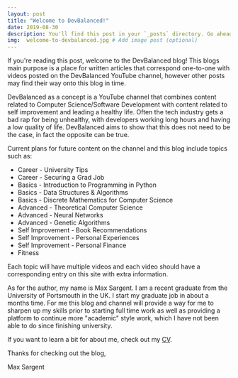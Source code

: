 ```yaml
---
layout: post
title: "Welcome to DevBalanced!"
date: 2019-08-30
description: You'll find this post in your `_posts` directory. Go ahead and edit it and re-build the site to see your changes. # Add post description (optional)
img:  welcome-to-devbalanced.jpg # Add image post (optional)
---
```

If you're reading this post, welcome to the DevBalanced blog! This blogs main purpose is a place for written articles that correspond one-to-one with videos posted on the DevBalanced YouTube channel, however other posts may find their way onto this blog in time.

DevBalanced as a concept is a YouTube channel that combines content related to Computer Science/Software Development with content related to self improvement and leading a healthy life. Often the tech industry gets a bad rap for being unhealthy, with developers working long hours and having a low quality of life. DevBalanced aims to show that this does not need to be the case, in fact the opposite can be true.

Current plans for future content on the channel and this blog include topics such as:

* Career - University Tips
* Career - Securing a Grad Job
* Basics - Introduction to Programming in Python
* Basics - Data Structures & Algorithms
* Basics - Discrete Mathematics for Computer Science
* Advanced - Theoretical Computer Science
* Advanced - Neural Networks
* Advanced - Genetic Algorithms
* Self Improvement - Book Recommendations
* Self Improvement - Personal Experiences
* Self Improvement - Personal Finance
* Fitness

Each topic will have multiple videos and each video should have a corresponding entry on this site with extra information.

As for the author, my name is Max Sargent. I am a recent graduate from the University of Portsmouth in the UK. I start my graduate job in about a months time. For me this blog and channel will provide a way for me to sharpen up my skills prior to starting full time work as well as providing a platform to continue more "academic" style work, which I have not been able to do since finishing university.

If you want to learn a bit for about me, check out my [CV][cv-link].

Thanks for checking out the blog,

Max Sargent

[cv-link]: https://maxsargent.github.io